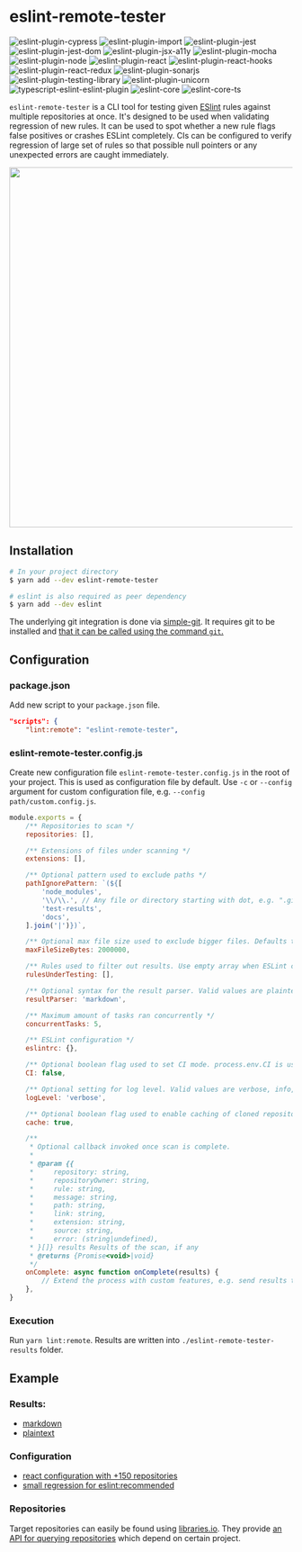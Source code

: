 # eslint-remote-tester

![eslint-plugin-cypress](https://github.com/AriPerkkio/eslint-remote-tester/workflows/Lint%20eslint-plugin-cypress/badge.svg)
![eslint-plugin-import](https://github.com/AriPerkkio/eslint-remote-tester/workflows/Lint%20eslint-plugin-import/badge.svg)
![eslint-plugin-jest](https://github.com/AriPerkkio/eslint-remote-tester/workflows/Lint%20eslint-plugin-jest/badge.svg)
![eslint-plugin-jest-dom](https://github.com/AriPerkkio/eslint-remote-tester/workflows/Lint%20eslint-plugin-jest-dom/badge.svg)
![eslint-plugin-jsx-a11y](https://github.com/AriPerkkio/eslint-remote-tester/workflows/Lint%20eslint-plugin-jsx-a11y/badge.svg)
![eslint-plugin-mocha](https://github.com/AriPerkkio/eslint-remote-tester/workflows/Lint%20eslint-plugin-mocha/badge.svg)
![eslint-plugin-node](https://github.com/AriPerkkio/eslint-remote-tester/workflows/Lint%20eslint-plugin-node/badge.svg)
![eslint-plugin-react](https://github.com/AriPerkkio/eslint-remote-tester/workflows/Lint%20eslint-plugin-react/badge.svg)
![eslint-plugin-react-hooks](https://github.com/AriPerkkio/eslint-remote-tester/workflows/Lint%20eslint-plugin-react-hooks/badge.svg)
![eslint-plugin-react-redux](https://github.com/AriPerkkio/eslint-remote-tester/workflows/Lint%20eslint-plugin-react-redux/badge.svg)
![eslint-plugin-sonarjs](https://github.com/AriPerkkio/eslint-remote-tester/workflows/Lint%20eslint-plugin-sonarjs/badge.svg)
![eslint-plugin-testing-library](https://github.com/AriPerkkio/eslint-remote-tester/workflows/Lint%20eslint-plugin-testing-library/badge.svg)
![eslint-plugin-unicorn](https://github.com/AriPerkkio/eslint-remote-tester/workflows/Lint%20eslint-plugin-unicorn/badge.svg)
![typescript-eslint-eslint-plugin](https://github.com/AriPerkkio/eslint-remote-tester/workflows/Lint%20typescript-eslint-eslint-plugin/badge.svg)
![eslint-core](https://github.com/AriPerkkio/eslint-remote-tester/workflows/Lint%20eslint-core/badge.svg)
![eslint-core-ts](https://github.com/AriPerkkio/eslint-remote-tester/workflows/Lint%20eslint-core-ts/badge.svg)

`eslint-remote-tester` is a CLI tool for testing given [ESlint](https://github.com/eslint/eslint) rules against multiple repositories at once. It's designed to be used when validating regression of new rules. It can be used to spot whether a new rule flags false positives or crashes ESLint completely. CIs can be configured to verify regression of large set of rules so that possible null pointers or any unexpected errors are caught immediately.

<p align="center">
  <img width="640" src="https://raw.githubusercontent.com/AriPerkkio/eslint-remote-tester/HEAD/docs/demo.svg">
</p>

## Installation
```sh
# In your project directory
$ yarn add --dev eslint-remote-tester

# eslint is also required as peer dependency
$ yarn add --dev eslint
```

The underlying git integration is done via [simple-git](https://github.com/steveukx/git-js). It requires git to be installed and [that it can be called using the command `git`.](https://github.com/steveukx/git-js#dependencies)

## Configuration
### package.json
Add new script to your `package.json` file.
```json
"scripts": {
    "lint:remote": "eslint-remote-tester",
```

### eslint-remote-tester.config.js
Create new configuration file `eslint-remote-tester.config.js` in the root of your project. This is used as configuration file by default. Use `-c` or `--config` argument for custom configuration file, e.g. `--config path/custom.config.js`.
```js
module.exports = {
    /** Repositories to scan */
    repositories: [],

    /** Extensions of files under scanning */
    extensions: [],

    /** Optional pattern used to exclude paths */
    pathIgnorePattern: `(${[
        'node_modules',
        '\\/\\.', // Any file or directory starting with dot, e.g. ".git"
        'test-results',
        'docs',
    ].join('|')})`,

    /** Optional max file size used to exclude bigger files. Defaults to 2 megabytes. */
    maxFileSizeBytes: 2000000,

    /** Rules used to filter out results. Use empty array when ESLint crashes are the only interest */
    rulesUnderTesting: [],

    /** Optional syntax for the result parser. Valid values are plaintext, markdown. Defaults to markdown on CLI, plaintext on CI */
    resultParser: 'markdown',

    /** Maximum amount of tasks ran concurrently */
    concurrentTasks: 5,

    /** ESLint configuration */
    eslintrc: {},

    /** Optional boolean flag used to set CI mode. process.env.CI is used when not set. */
    CI: false,

    /** Optional setting for log level. Valid values are verbose, info, warn, error. Defaults to verbose. */
    logLevel: 'verbose',

    /** Optional boolean flag used to enable caching of cloned repositories. For CIs it's ideal to disable caching. Defauls to true. */
    cache: true,

    /**
     * Optional callback invoked once scan is complete.
     *
     * @param {{
     *     repository: string,
     *     repositoryOwner: string,
     *     rule: string,
     *     message: string,
     *     path: string,
     *     link: string,
     *     extension: string,
     *     source: string,
     *     error: (string|undefined),
     * }[]} results Results of the scan, if any
     * @returns {Promise<void>|void}
     */
    onComplete: async function onComplete(results) {
        // Extend the process with custom features, e.g. send results to email, create issues to Github...
    },
}
```

### Execution
Run `yarn lint:remote`. Results are written into `./eslint-remote-tester-results` folder.

## Example

### Results:

* [markdown](docs/results-markdown.md)
* [plaintext](docs/results-plaintext)

### Configuration

- [react configuration with +150 repositories](eslint-remote-tester.react.config.js)
- [small regression for eslint:recommended](eslint-remote-tester.config.js)

### Repositories

Target repositories can easily be found using [libraries.io](https://libraries.io/). They provide [an API for querying repositories](https://libraries.io/api#project-dependent-repositories) which depend on certain project.
